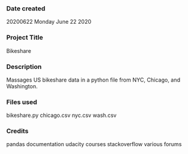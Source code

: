 ### Date created
20200622 Monday June 22 2020 

### Project Title
Bikeshare

### Description
Massages US bikeshare data in a python file from NYC, Chicago, and Washington. 

### Files used
bikeshare.py
chicago.csv
nyc.csv
wash.csv

### Credits
pandas documentation
udacity courses
stackoverflow
various forums


